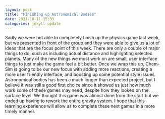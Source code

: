 ```yaml
---
layout: post
title: "Finishing up Astronomical Bodies"
date: 2021-10-11 15:33
categories: jekyll update
---
```

Sadly we were not able to completely finish up the physics game last week, but we presented
in front of the group and they were able to give us a lot of ideas that are the focus point of this week.
There are only a couple of major things to do, such as including actual distance and highlighting selected planets.
Many of the new things we must work on are small, user interface things to just make the game feel a bit
better. Once we wrap this up, Chem-Sim is going to be our new focus with adding more reactions, creating
a more user friendly interface, and boosting up some potential style issues. Astronomical bodies has been
a much longer than expected project, but I believe it was still a good first choice since it showed us just how
much work some of these games may need, despite how they looked on the surface level. We thought
this game was almost done from the start but we ended up having to rework the entire gravity system. I hope
that this learning experience will allow us to complete these next games in a more timely manner.
